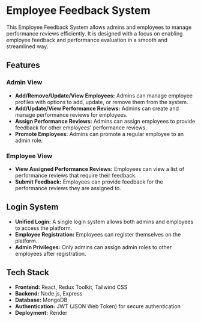 # Employee Feedback System

This Employee Feedback System allows admins and employees to manage performance reviews efficiently. It is designed with a focus on enabling employee feedback and performance evaluation in a smooth and streamlined way.

## Features

### Admin View
- **Add/Remove/Update/View Employees:** Admins can manage employee profiles with options to add, update, or remove them from the system.
- **Add/Update/View Performance Reviews:** Admins can create and manage performance reviews for employees.
- **Assign Performance Reviews:** Admins can assign employees to provide feedback for other employees' performance reviews.
- **Promote Employees:** Admins can promote a regular employee to an admin role.

### Employee View
- **View Assigned Performance Reviews:** Employees can view a list of performance reviews that require their feedback.
- **Submit Feedback:** Employees can provide feedback for the performance reviews they are assigned to.

## Login System
- **Unified Login:** A single login system allows both admins and employees to access the platform.
- **Employee Registration:** Employees can register themselves on the platform.
- **Admin Privileges:** Only admins can assign admin roles to other employees after registration.

## Tech Stack
- **Frontend:** React, Redux Toolkit, Tailwind CSS
- **Backend:** Node.js, Express
- **Database:** MongoDB
- **Authentication:** JWT (JSON Web Token) for secure authentication
- **Deployment:** Render
